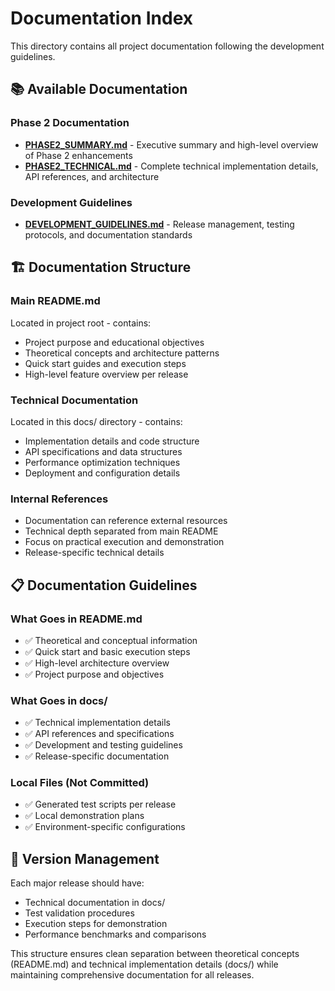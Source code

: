 # Documentation Index

This directory contains all project documentation following the development guidelines.

## 📚 Available Documentation

### **Phase 2 Documentation**
- **[PHASE2_SUMMARY.md](PHASE2_SUMMARY.md)** - Executive summary and high-level overview of Phase 2 enhancements
- **[PHASE2_TECHNICAL.md](PHASE2_TECHNICAL.md)** - Complete technical implementation details, API references, and architecture

### **Development Guidelines**
- **[DEVELOPMENT_GUIDELINES.md](DEVELOPMENT_GUIDELINES.md)** - Release management, testing protocols, and documentation standards

## 🏗️ Documentation Structure

### **Main README.md**
Located in project root - contains:
- Project purpose and educational objectives
- Theoretical concepts and architecture patterns
- Quick start guides and execution steps
- High-level feature overview per release

### **Technical Documentation**
Located in this docs/ directory - contains:
- Implementation details and code structure
- API specifications and data structures
- Performance optimization techniques
- Deployment and configuration details

### **Internal References**
- Documentation can reference external resources
- Technical depth separated from main README
- Focus on practical execution and demonstration
- Release-specific technical details

## 📋 Documentation Guidelines

### **What Goes in README.md**
- ✅ Theoretical and conceptual information
- ✅ Quick start and basic execution steps
- ✅ High-level architecture overview
- ✅ Project purpose and objectives

### **What Goes in docs/**
- ✅ Technical implementation details
- ✅ API references and specifications
- ✅ Development and testing guidelines
- ✅ Release-specific documentation

### **Local Files (Not Committed)**
- ✅ Generated test scripts per release
- ✅ Local demonstration plans
- ✅ Environment-specific configurations

## 🔄 Version Management

Each major release should have:
- Technical documentation in docs/
- Test validation procedures
- Execution steps for demonstration
- Performance benchmarks and comparisons

This structure ensures clean separation between theoretical concepts (README.md) and technical implementation details (docs/) while maintaining comprehensive documentation for all releases.